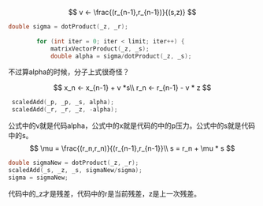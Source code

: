 




$$
v <- \frac{(r_{n-1},r_{n-1})}{(s,z)}
$$

```c++
double sigma = dotProduct(_z, _r);
        
        for (int iter = 0; iter < limit; iter++) {
            matrixVectorProduct(_z, _s);
            double alpha = sigma/dotProduct(_z, _s);
```

不过算alpha的时候，分子上式很奇怪？


$$
x_n <- x_{n-1} + v  *s\\
r_n <- r_{n-1} - v * z
$$

```c++
 scaledAdd(_p, _p, _s, alpha);
 scaledAdd(_r, _r, _z, -alpha);
```

公式中的v就是代码alpha，公式中的x就是代码的中的p压力。公式中的s就是代码中的s。
$$
\mu  = \frac{(r_n,r_n)}{(r_{n-1},r_{n-1}}\\
s = r_n + \mu * s
$$


```c++
double sigmaNew = dotProduct(_z, _r);
scaledAdd(_s, _z, _s, sigmaNew/sigma);
sigma = sigmaNew;
```

代码中的_z才是残差，代码中的r是当前残差，z是上一次残差。